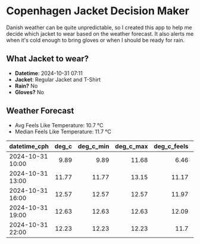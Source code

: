 
# Copenhagen Jacket Decision Maker

Danish weather can be quite unpredictable, so I created this app to help me decide which jacket to wear based on the weather forecast. 
It also alerts me when it's cold enough to bring gloves or when I should be ready for rain.

## What Jacket to wear?

- **Datetime**: 2024-10-31 07:11
- **Jacket**: Regular Jacket and T-Shirt
- **Rain?** No
- **Gloves?** No

## Weather Forecast
- Avg Feels Like Temperature: 10.7 °C
- Median Feels Like Temperature: 11.7 °C

| datetime_cph     |   deg_c |   deg_c_min |   deg_c_max |   deg_c_feels | weather   | wind   | rain   |
|:-----------------|--------:|------------:|------------:|--------------:|:----------|:-------|:-------|
| 2024-10-31 10:00 |    9.89 |        9.89 |       11.68 |          6.46 | Clouds    | High   | None   |
| 2024-10-31 13:00 |   11.77 |       11.77 |       13.15 |         11.17 | Clouds    | High   | None   |
| 2024-10-31 16:00 |   12.57 |       12.57 |       12.57 |         11.97 | Clouds    | High   | None   |
| 2024-10-31 19:00 |   12.63 |       12.63 |       12.63 |         12.09 | Clouds    | High   | None   |
| 2024-10-31 22:00 |   12.23 |       12.23 |       12.23 |         11.7  | Clouds    | High   | None   |
        